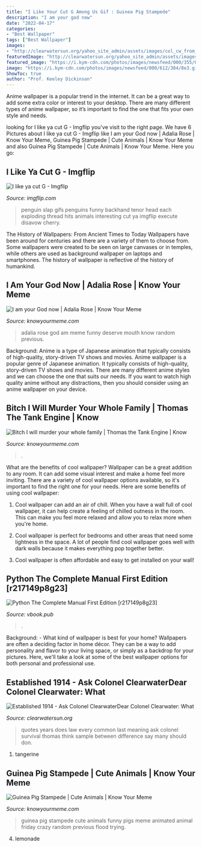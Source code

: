 ```yaml
---
title: "I Like Your Cut G Among Us Gif : Guinea Pig Stampede"
description: "I am your god now"
date: "2022-04-17"
categories:
- "Best Wallpaper"
tags: ["Best Wallpaper"]
images:
- "http://clearwatersun.org/yahoo_site_admin/assets/images/col_cw_from_equinox_issue.98192504_std.png"
featuredImage: "http://clearwatersun.org/yahoo_site_admin/assets/images/col_cw_from_equinox_issue.98192504_std.png"
featured_image: "https://i.kym-cdn.com/photos/images/newsfeed/000/355/088/b46.gif"
image: "https://i.kym-cdn.com/photos/images/newsfeed/000/612/384/8e3.gif"
ShowToc: true
author: "Prof. Keeley Dickinson"
---
```



Anime wallpaper is a popular trend in the internet. It can be a great way to add some extra color or interest to your desktop. There are many different types of anime wallpaper, so it’s important to find the one that fits your own style and needs.

	

		
looking for I like ya cut G - Imgflip you've visit to the right page. We have 6 Pictures about I like ya cut G - Imgflip like I am your God now | Adalia Rose | Know Your Meme, Guinea Pig Stampede | Cute Animals | Know Your Meme and also Guinea Pig Stampede | Cute Animals | Know Your Meme. Here you go:
		
    
## I Like Ya Cut G - Imgflip

<img loading=lazy src="https://i.imgflip.com/4hpiie.gif" onerror="this.onerror=null;this.src='https://tse2.mm.bing.net/th?id=OIP.JpafAtfDAd8UUCrmNloIawAAAA&amp;pid=15.1';" alt="I like ya cut G - Imgflip">

_Source: imgflip.com_

>penguin slap gifs penguins funny backhand tenor head each exploding thread hits animals interesting cut ya imgflip execute disavow cherry. 

	

The History of Wallpapers: From Ancient Times to Today
Wallpapers have been around for centuries and there are a variety of them to choose from. Some wallpapers were created to be seen on large canvases or in temples, while others are used as background wallpaper on laptops and smartphones. The history of wallpaper is reflective of the history of humankind.

    
## I Am Your God Now | Adalia Rose | Know Your Meme

<img loading=lazy src="https://i.kym-cdn.com/photos/images/newsfeed/000/355/088/b46.gif" onerror="this.onerror=null;this.src='https://tse3.mm.bing.net/th?id=OIP.RpWaZXDzuFxhI6rF65dywgHaFj&amp;pid=15.1';" alt="I am your God now | Adalia Rose | Know Your Meme">

_Source: knowyourmeme.com_

>adalia rose god am meme funny deserve mouth know random previous. 

	

Background: Anime is a type of Japanese animation that typically consists of high-quality, story-driven TV shows and movies.
Anime wallpaper is a popular genre of Japanese animation. It typically consists of high-quality, story-driven TV shows and movies. There are many different anime styles and we can choose the one that suits our needs. If you want to watch high quality anime without any distractions, then you should consider using an anime wallpaper on your device.

    
## Bitch I Will Murder Your Whole Family | Thomas The Tank Engine | Know

<img loading=lazy src="https://i.kym-cdn.com/photos/images/newsfeed/000/612/384/8e3.gif" onerror="this.onerror=null;this.src='https://tse1.mm.bing.net/th?id=OIP.nFkPo2hzDKduHpOCJPw2UAHaFu&amp;pid=15.1';" alt="Bitch I will murder your whole family | Thomas the Tank Engine | Know">

_Source: knowyourmeme.com_

>. 

	

What are the benefits of cool wallpaper?
Wallpaper can be a great addition to any room. It can add some visual interest and make a home feel more inviting. There are a variety of cool wallpaper options available, so it's important to find the right one for your needs. Here are some benefits of using cool wallpaper: 
1. Cool wallpaper can add an air of chill. When you have a wall full of cool wallpaper, it can help create a feeling of chilled outness in the room. This can make you feel more relaxed and allow you to relax more when you're home. 

2. Cool wallpaper is perfect for bedrooms and other areas that need some lightness in the space. A lot of people find cool wallpaper goes well with dark walls because it makes everything pop together better. 

3. Cool wallpaper is often affordable and easy to get installed on your wall!

    
## Python The Complete Manual First Edition [r217149p8g23]

<img loading=lazy src="https://vbook.pub/img/crop/300x300/qwy1jl04x3wm.jpg" onerror="this.onerror=null;this.src='https://tse2.mm.bing.net/th?id=OIP.AaOGqqV1glDluGhGpEsxTAAAAA&amp;pid=15.1';" alt="Python The Complete Manual First Edition [r217149p8g23]">

_Source: vbook.pub_

>. 

	

Background: - What kind of wallpaper is best for your home?
Wallpapers are often a deciding factor in home décor. They can be a way to add personality and flavor to your living space, or simply as a backdrop for your pictures. Here, we'll take a look at some of the best wallpaper options for both personal and professional use.

    
## Established 1914 - ﻿Ask Colonel ClearwaterDear Colonel Clearwater: What

<img loading=lazy src="http://clearwatersun.org/yahoo_site_admin/assets/images/col_cw_from_equinox_issue.98192504_std.png" onerror="this.onerror=null;this.src='https://tse4.mm.bing.net/th?id=OIP.UVUSZrs7f8DVfAAK3ts4rgHaLa&amp;pid=15.1';" alt="Established 1914 - ﻿Ask Colonel ClearwaterDear Colonel Clearwater: What">

_Source: clearwatersun.org_

>quotes years does law every common last meaning ask colonel survival thomas think sample between difference say many should don. 

	

1. tangerine 

    
## Guinea Pig Stampede | Cute Animals | Know Your Meme

<img loading=lazy src="http://i2.kym-cdn.com/photos/images/original/000/727/490/376.gif" onerror="this.onerror=null;this.src='https://tse1.mm.bing.net/th?id=OIP.NG4ck35jlLAfGTdXkWnuEAHaF2&amp;pid=15.1';" alt="Guinea Pig Stampede | Cute Animals | Know Your Meme">

_Source: knowyourmeme.com_

>guinea pig stampede cute animals funny pigs meme animated animal friday crazy random previous flood trying. 

	

4. lemonade 

